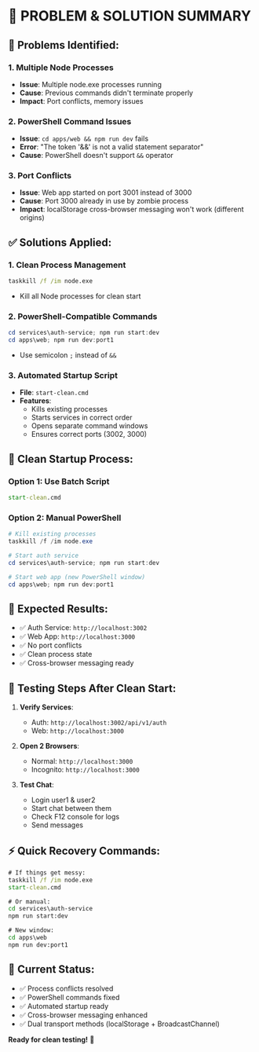 # 🚨 PROBLEM & SOLUTION SUMMARY

## 🐛 **Problems Identified:**

### **1. Multiple Node Processes**
- **Issue**: Multiple node.exe processes running
- **Cause**: Previous commands didn't terminate properly
- **Impact**: Port conflicts, memory issues

### **2. PowerShell Command Issues**
- **Issue**: `cd apps/web && npm run dev` fails
- **Error**: "The token '&&' is not a valid statement separator"
- **Cause**: PowerShell doesn't support `&&` operator

### **3. Port Conflicts**
- **Issue**: Web app started on port 3001 instead of 3000
- **Cause**: Port 3000 already in use by zombie process
- **Impact**: localStorage cross-browser messaging won't work (different origins)

## ✅ **Solutions Applied:**

### **1. Clean Process Management**
```cmd
taskkill /f /im node.exe
```
- Kill all Node processes for clean start

### **2. PowerShell-Compatible Commands**
```powershell
cd services\auth-service; npm run start:dev
cd apps\web; npm run dev:port1
```
- Use semicolon `;` instead of `&&`

### **3. Automated Startup Script**
- **File**: `start-clean.cmd`
- **Features**:
  - Kills existing processes
  - Starts services in correct order
  - Opens separate command windows
  - Ensures correct ports (3002, 3000)

## 🚀 **Clean Startup Process:**

### **Option 1: Use Batch Script**
```cmd
start-clean.cmd
```

### **Option 2: Manual PowerShell**
```powershell
# Kill existing processes
taskkill /f /im node.exe

# Start auth service
cd services\auth-service; npm run start:dev

# Start web app (new PowerShell window)
cd apps\web; npm run dev:port1
```

## 🎯 **Expected Results:**

- ✅ Auth Service: `http://localhost:3002`
- ✅ Web App: `http://localhost:3000`
- ✅ No port conflicts
- ✅ Clean process state
- ✅ Cross-browser messaging ready

## 🔧 **Testing Steps After Clean Start:**

1. **Verify Services**:
   - Auth: `http://localhost:3002/api/v1/auth`
   - Web: `http://localhost:3000`

2. **Open 2 Browsers**:
   - Normal: `http://localhost:3000`
   - Incognito: `http://localhost:3000`

3. **Test Chat**:
   - Login user1 & user2
   - Start chat between them
   - Check F12 console for logs
   - Send messages

## ⚡ **Quick Recovery Commands:**

```cmd
# If things get messy:
taskkill /f /im node.exe
start-clean.cmd

# Or manual:
cd services\auth-service
npm run start:dev

# New window:
cd apps\web  
npm run dev:port1
```

## 🎉 **Current Status:**

- ✅ Process conflicts resolved
- ✅ PowerShell commands fixed
- ✅ Automated startup ready
- ✅ Cross-browser messaging enhanced
- ✅ Dual transport methods (localStorage + BroadcastChannel)

**Ready for clean testing!** 🚀

